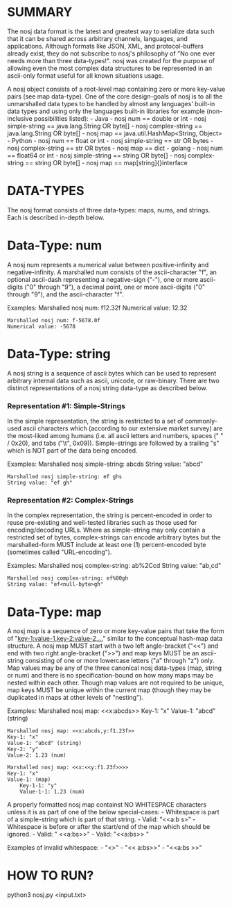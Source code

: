 # SUMMARY
The nosj data format is the latest and greatest way to serialize data such that it can be shared across arbitrary channels, languages, and applications.
Although formats like JSON, XML, and protocol-buffers already exist, they do
not subscribe to nosj's philosophy of "No one ever needs more than three
data-types!". nosj was created for the purpose of allowing even the most
complex data structures to be represented in an ascii-only format useful for
all known situations usage.

A nosj object consists of a root-level map containing zero or more key-value
pairs (see map data-type). One of the core design-goals of nosj is to all the
unmarshalled data types to be handled by almost any languages' built-in data
types and using only the languages built-in libraries for example
(non-inclusive possibilities listed):
	- Java
		- nosj num == double or int
		- nosj simple-string == java.lang.String OR byte[]
		- nosj complex-string == java.lang.String OR byte[]
		- nosj map == java.util.HashMap<String, Object>
	- Python
		- nosj num == float or int
		- nosj simple-string == str OR bytes
		- nosj complex-string == str OR bytes
		- nosj map == dict
	- golang
		- nosj num == float64 or int
		- nosj simple-string == string OR byte[]
		- nosj complex-string == string OR byte[]
		- nosj map == map[string]{}interface

# DATA-TYPES

The nosj format consists of three data-types: maps, nums, and strings. Each is
described in-depth below.

# Data-Type: num
A nosj num represents a numerical value between positive-infinity and
negative-infinity. A marshalled num consists of the ascii-character "f", an
optional ascii-dash representing a negative-sign ("-"), one or more
ascii-digits ("0" through "9"), a decimal point, one or more ascii-digits ("0"
through "9"), and the ascii-character "f".

Examples:
    Marshalled nosj num: f12.32f
    Numerical value: 12.32

    Marshalled nosj num: f-5678.0f
    Numerical value: -5678

# Data-Type: string
A nosj string is a sequence of ascii bytes which can be used to represent
arbitrary internal data such as ascii, unicode, or raw-binary. There are two
distinct representations of a nosj string data-type as described below.

### Representation #1: Simple-Strings
In the simple representation, the string is restricted to a set of
commonly-used ascii characters which (according to our extensive market survey)
are the most-liked among humans (i.e. all ascii letters and numbers, spaces ("
" / 0x20), and tabs ("\t", 0x09)). Simple-strings are followed by a trailing
"s" which is NOT part of the data being encoded.

Examples:
    Marshalled nosj simple-string: abcds
    String value: "abcd"

    Marshalled nosj simple-string: ef ghs
    String value: "ef gh"

### Representation #2: Complex-Strings
In the complex representation, the string is percent-encoded in order to reuse
pre-existing and well-tested libraries such as those used for encoding/decoding
URLs. Where as simple-string may only contain a restricted set of bytes,
complex-strings can encode arbitrary bytes but the marshalled-form MUST include
at least one (1) percent-encoded byte (sometimes called "URL-encoding").

Examples:
    Marshalled nosj complex-string: ab%2Ccd
    String value: "ab,cd"

    Marshalled nosj complex-string: ef%00gh
    String value: "ef<null-byte>gh"

# Data-Type: map
A nosj map is a sequence of zero or more key-value pairs that take the form of
"<key-1:value-1,key-2:value-2,...>" similar to the conceptual hash-map data
structure. A nosj map MUST start with a two left angle-bracket ("<<") and end
with two right angle-bracket (">>") and map keys MUST be an ascii-string
consisting of one or more lowercase letters ("a" through "z") only. Map values
may be any of the three canonical nosj data-types (map, string or num) and
there is no specification-bound on how many maps may be nested within each
other. Though map values are not required to be unique, map keys MUST be unique
within the current map (though they may be duplicated in maps at other levels
of "nesting").

Examples:
    Marshalled nosj map: <<x:abcds>>
    Key-1: "x"
    Value-1: "abcd" (string)

    Marshalled nosj map: <<x:abcds,y:f1.23f>>
    Key-1: "x"
    Value-1: "abcd" (string)
    Key-2: "y"
    Value-2: 1.23 (num)

    Marshalled nosj map: <<x:<<y:f1.23f>>>>
    Key-1: "x"
    Value-1: (map)
        Key-1-1: "y"
        Value-1-1: 1.23 (num)

A properly formatted nosj map containst NO WHITESPACE characters unless it is
as part of one of the below special-cases:
	- Whitespace is part of a simple-string which is part of that string.
		- Valid: "<<a:b s>"
	- Whitespace is before or after the start/end of the map which should be
	  ignored.
		- Valid: "      <<a:bs>>"
		- Valid: "<<a:bs>>     "

Examples of invalid whitespace:
		- "<<a :bs>>"
		- "<< a:bs>>"
		- "<<a:bs >>"


# HOW TO RUN?
python3 nosj.py <input.txt>



